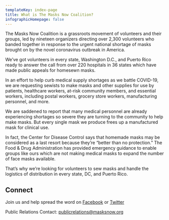 ```yaml
---
templateKey: index-page
title: What is The Masks Now Coalition?
infographicHomepage: false
---
```

The Masks Now Coalition is a grassroots movement of volunteers and their groups, led by nineteen organizers directing over 2,300 volunteers who banded together in response to the urgent national shortage of masks brought on by the novel coronavirus outbreak in America.

We’ve got volunteers in every state, Washington D.C., and Puerto Rico ready to answer the call from over 220 hospitals in 36 states which have made public appeals for homesewn masks.

In an effort to help curb medical supply shortages as we battle COVID-19, we are requesting sewists to make masks and other supplies for use by patients, healthcare workers, at-risk community members, and essential workers, including postal workers, grocery store workers, manufacturing personnel, and more.

We are saddened to report that many medical personnel are already experiencing shortages so severe they are turning to the community to help make masks. But every single mask we produce frees up a manufactured mask for clinical use.

In fact, the Center for Disease Control says that homemade masks may be considered as a last resort because they’re “better than no protection.” The Food & Drug Administration has provided emergency guidance to enable groups like ours which are not making medical masks to expand the number of face masks available.

That’s why we’re looking for volunteers to sew masks and handle the logistics of distribution in every state, DC, and Puerto Rico.

## Connect

Join us and help spread the word on [Facebook](https://www.facebook.com/groups/masksnoworg) or [Twitter](https://twitter.com/masksnoworg)

Public Relations Contact: [publicrelations@masksnow.org](mailto:publicrelations@masksnow.org)
